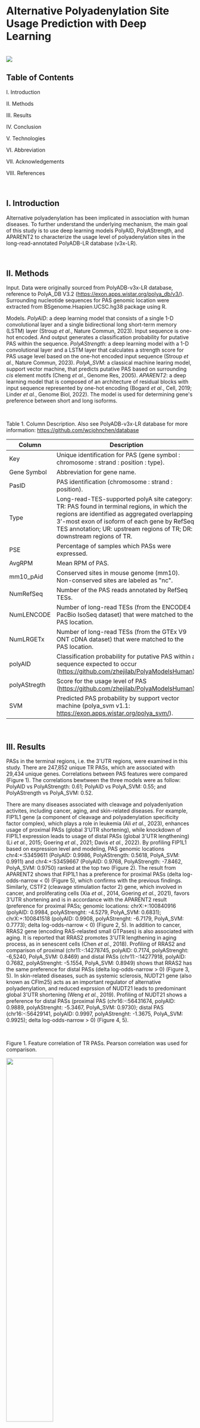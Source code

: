 # Alternative Polyadenylation Site Usage Prediction with Deep Learning

<br>

<img src="figure/cnn_image.png" margin-left: auto margin-right: auto >


<br>

## Table of Contents

I. Introduction

II. Methods

III. Results

IV. Conclusion

V. Technologies

VI. Abbreviation

VII. Acknowledgements

VIII. References


<br>

## I. Introduction

Alternative polyadenylation has been implicated in association with human diseases.  To further understand the underlying mechanism, the main goal of this study is to use deep learning models PolyAID, PolyAStrength, and APARENT2 to characterize the usage level of polyadenylation sites in the long-read-annotated PolyADB-LR database (v3x-LR).


<br>

## II. Methods

Input.  Data were originally sourced from PolyADB-v3x-LR database, reference to PolyA_DB V3.2 (https://exon.apps.wistar.org/polya_db/v3/).  Surrounding nucleotide sequences for PAS genomic location were extracted from BSgenome.Hsapien.UCSC.hg38 package using R.

Models.  <i>PolyAID</i>: a deep learning model that consists of a single 1-D convolutional layer and a single bidirectional long short-term memory (LSTM) layer (Stroup <i>et al.</i>, Nature Commun, 2023).  Input sequence is one-hot encoded.  And output generates a classification probability for putative PAS within the sequence.  <i>PolyAStrength</i>: a deep learning model with a 1-D convolutional layer and a LSTM layer that calculates a strength score for PAS usage level based on the one-hot encoded input sequence (Stroup <i>et al.</i>, Nature Commun, 2023).  <i>PolyA_SVM</i>: a classical machine learing model, support vector machine, that predicts putative PAS based on surrounding <i>cis</i> element motifs (Cheng <i>et al.</i>, Genome Res, 2005).  <i>APARENT2</i>: a deep learning model that is composed of an architecture of residual blocks with input sequence represented by one-hot encoding (Bogard <i>et al.</i>, Cell, 2019; Linder <i>et al.</i>, Genome Biol, 2022).  The model is used for determining gene's preference between short and long isoforms.

<br>

Table 1.  Column Description.  Also see PolyADB-v3x-LR database for more information: https://github.com/wcjohnchen/database

| Column | Description |
| ---- | ---- |
|Key |Unique identification for PAS (gene symbol : chromosome : strand : position : type). |
|Gene Symbol |Abbreviation for gene name. |
|PasID |PAS identification (chromosome : strand : position). |
|Type |Long-read-TES-supported polyA site category: TR: PAS found in terminal regions, in which the regions are identified as aggregated overlapping 3’-most exon of isoform of each gene by RefSeq TES annotation; UR: upstream regions of TR;  DR: downstream regions of TR. |
|PSE |Percentage of samples which PASs were expressed. |
|AvgRPM |Mean RPM of PAS. |
|mm10_pAid |Conserved sites in mouse genome (mm10). Non-conserved sites are labeled as "nc". |
|NumRefSeq |Number of the PAS reads annotated by RefSeq TESs. |
|NumLENCODE |Number of long-read TESs (from the ENCODE4 PacBio IsoSeq dataset) that were matched to the PAS location. |
|NumLRGETx |Number of long-read TESs (from the GTEx V9 ONT cDNA dataset) that were matched to the PAS location. |
|polyAID |Classification probability for putative PAS within a sequence expected to occur (https://github.com/zhejilab/PolyaModelsHuman). |
|polyAStregth |Score for the usage level of PAS (https://github.com/zhejilab/PolyaModelsHuman). |
|SVM |Predicted PAS probability by support vector machine (polya_svm v1.1: https://exon.apps.wistar.org/polya_svm/). |

<br>

## III. Results

PASs in the terminal regions, i.e. the 3'UTR regions, were examined in this study.  There are 247,852 unique TR PASs, which are associated with 29,434 unique genes.  Correlations between PAS features were compared (Figure 1).  The correlations bewtween the three models were as follow: PolyAID vs PolyAStrength: 0.61; PolyAID vs PolyA_SVM: 0.55; and PolyAStrength vs PolyA_SVM: 0.52.  

There are many diseases associated with cleavage and polyadenlyation activites, including cancer, aging, and skin-related diseases.  For example, FIP1L1 gene (a component of cleavage and polyadenylation specificity factor complex), which plays a role in leukemia (Ali <i>et al.</i>, 2023), enhances usage of proximal PASs (global 3'UTR shortening), while knockdown of FIP1L1 expression leads to usage of distal PASs (global 3'UTR lengthening) (Li <i>et al.</i>, 2015; Goering <i>et al.</i>, 2021; Davis <i>et al.</i>, 2022).  By profiling FIP1L1 based on expression level and modeling, PAS genomic locations chr4:+:53459611 (PolyAID: 0.9986, PolyAStrength: 0.5618, PolyA_SVM: 0.9911) and chr4:+:53459667 (PolyAID: 0.9768, PolyAStrength: -7.8462, PolyA_SVM: 0.9750) ranked at the top two (Figure 2).  The result from APARENT2 shows that FIP1L1 has a preference for proximal PASs (delta log-odds-narrow < 0) (Figure 5), which confirms with the previous findings.  Similarly, CSTF2 (cleavage stimulation factor 2) gene, which involved in cancer, and proliferating cells (Xia <i>et al.</i>, 2014, Goering <i>et al.</i>, 2021), favors 3'UTR shortening and is in accordance with the APARENT2 result (preference for proximal PASs; genomic locations: chrX:+:100840916 (polyAID: 0.9984, polyAStrenght: -4.5279, PolyA_SVM: 0.6831); chrX:+:100841518 (polyAID: 0.9908, polyAStrenght: -6.7179, PolyA_SVM: 0.7773); delta log-odds-narrow < 0) (Figure 2, 5).  In addition to cancer, RRAS2 gene (encoding RAS-relasted small GTPases) is also associated with aging.  It is reported that RRAS2 promotes 3'UTR lengthening in aging process, as in senescent cells (Chen <i>et al.</i>, 2018).  Profiling of RRAS2 and comparison of proximal (chr11:-:14278745, polyAID: 0.7174, polyAStrenght: -6,5240, PolyA_SVM: 0.8469) and distal PASs (chr11:-:14277918, polyAID: 0.7682, polyAStrenght: -5.1554, PolyA_SVM: 0.8949) shows that RRAS2 has the same preference for distal PASs (delta log-odds-narrow > 0) (Figure 3, 5).  In skin-related diseases, such as systemic sclerosis, NUDT21 gene (also known as CFlm25) acts as an important regulator of alternative polyadenylation, and reduced exprssion of NUDT21 leads to predominant global 3'UTR shortening (Weng <i>et al.</i>, 2019).  Profiling of NUDT21 shows a preference for distal PASs (proximal PAS (chr16:-:56431674, polyAID: 0.9889, polyAStrenght: -5.3467, PolyA_SVM: 0.9730); distal PAS (chr16:-:56429141, polyAID: 0.9997, polyAStrenght: -1.3675, PolyA_SVM: 0.9925); delta log-odds-narrow > 0) (Figure 4, 5).


<br>

Figure 1.  Feature correlation of TR PASs.  Pearson correlation was used for comparison.

<img src="figure/tr_corrmatrix.png" style="width: 50%; height: 50%;">


<br>

Figure 2.  Profiling of cancer-associated genes, FIP1L1 and CSTF2.

<img src="figure/genes_FIP1L1_CSTF2.png" style="width: 50%; height: 50%;">


<br>

Figure 3.  Profiling of age-related gene, RRAS2.

<img src="figure/gene_RRAS2.png" style="width: 50%; height: 50%;">


<br>

Figure 4.  Profiling of skin-related gene, NUDT21.

<img src="figure/gene_NUDT21.png" style="width:75%; height:75%;">


<br>

Figure 5.  PAS usage prediction using APARENT2.  3'UTR Shortening: delta log-odds-narrow < 0.  3'UTR lengthening: delat log-odds-narrow > 0.

<img src="figure/plot_APARENT2.png" style="width:25%; height:25%;">



## IV. Conclusion

The present study uses deep learning (PolyAID, PolyAStrength, APARENT2) and machine learning (PolyA_SVM) methods to further characterize the profile of long-read-annotated 3'UTR PASs in the PolyADB-v3x-LR database.  By acquring the PAS usage statistics through advanced learning, the database may serve as an additioanl insight for potential therapeutics biomarkers and targets for disease models.



<br>

## V. Technologies

Bioinformatics, Machine Learning, Deep Learning, Jupyter Notebook, Python R, VS Code, Git, Linux


<br>

## VI. Abbreviation

PAS: polyA site <br>

TES: Transcription end site


<br>

## VII. Acknowledgements

I would like to thank Dr. Bin Tian’s lab for data availability and contribution.


<br>

## VIII. References

Ali S, Al-Qattan Y, Awny W, Hamadah A, Pinto K, and AlShemmari S.  2023.  FIP1L1-PDGFRA fusion gene in T-lymphoblastic lymphoma: A case report. Cancer Rep (Hoboken), 6(1):e1769.  doi: 10.1002/cnr2.1769.

Bogard N, Linder J, Rosenberg AB, and Seelig G. 2019.  A Deep Neural Network for Predicting and Engineering Alternative Polyadenylation.  Cell, 178(1):91-106.e23.  doi: 10.1016/j.cell.2019.04.046.

Chen M, Lyu G, Han M, Nie H, Shen T, Chen W, Niu Y, Song Y, Li X, Li H, Chen X, Wang Z, Xia Z, Li W, Tian XL, Ding C, Gu J, Zheng Y, Liu X, Hu J, Wei G, Tao W, and Ni T.  2018.  3' UTR lengthening as a novel mechanism in regulating cellular senescence.  Genome Res, 28(3):285-294.  doi: 10.1101/gr.224451.117.

Cheng Y, Miura RM, and Tian B.  2006.  Prediction of mRNA polyadenylation sites by support vector machine.  Bioinformatics, 22(19):2320-5.  doi: 10.1093/bioinformatics/btl394.

Davis AG, Johnson DT, Zheng D, Wang R, Jayne ND, Liu M, Shin J, Wang L, Stoner SA, Zhou JH, Ball ED, Tian B, and Zhang DE.  2022.  Alternative polyadenylation dysregulation contributes to the differentiation block of acute myeloid leukemia.  Blood, 139(3):424-438.  doi: 10.1182/blood.2020005693.

Goering R, Engel KL, Gillen AE, Fong N, Bentley DL, and Taliaferro JM.  2021.  LABRAT reveals association of alternative polyadenylation with transcript localization, RNA binding protein expression, transcription speed, and cancer survival.  BMC Genomics, 26;22(1):476.  doi: 10.1186/s12864-021-07781-1.

Li W, You B, Hoque M, Zheng D, Luo W, Ji Z, Park JY, Gunderson SI, Kalsotra A, Manley JL, and Tian B.  2015.  Systematic profiling of poly(A)+ transcripts modulated by core 3' end processing and splicing factors reveals regulatory rules of alternative cleavage and polyadenylation.  PLoS Genet, 11(4):e1005166.  doi: 10.1371/journal.pgen.1005166.

Linder J, Koplik SE, Kundaje A, and Seelig G. 2022.  Deciphering the impact of genetic variation on human polyadenylation using APARENT2.  Genome Biol, 23(1):232.  doi: 10.1186/s13059-022-02799-4.

Stroup EK, and Ji Z. 2023. Deep learning of human polyadenylation sites at nucleotide resolution reveals molecular determinants of site usage and relevance in disease.  Nature Commun, 14(1):7378:1-17.  doi: 10.1038/s41467-023-43266-3.

Wang R, Nambiar R, Zheng D, and Tian B.  2017.  PolyA_DB 3 catalogs cleavage and polyadenylation sites identified by deep sequencing in multiple genomes.  Nucleic Acids Res, 46(D1):D315-D319.  doi: 10.1093/nar/gkx1000.

Weng T, Huang J, Wagner EJ, Ko J, Wu M, Wareing NE, Xiang Y, Chen NY, Ji P, Molina JG, Volcik KA, Han L, Mayes MD, Blackburn MR, and Assassi S.  2020.  Downregulation of CFIm25 amplifies dermal fibrosis through alternative polyadenylation.  J Exp Med, 217(2):e20181384.  doi: 10.1084/jem.20181384.

Xia Z, Donehower LA, Cooper TA, Neilson JR, Wheeler DA, Wagner EJ, and Li W.  2014.  Dynamic analyses of alternative polyadenylation from RNA-seq reveal a 3'-UTR landscape across seven tumour types.  Nat Commun, 5:5274.  doi: 10.1038/ncomms6274.

Zheng D, Liu X, and Tian B.  2016.  3'READS+, a sensitive and accurate method for 3' end sequencing of polyadenylated RNA.  RNA, 22(10):1631-9.  doi: 10.1261/rna.057075.116.

